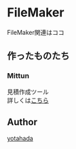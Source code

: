# FileMaker  
FileMaker関連はココ  
## 作ったものたち
### Mittun
見積作成ツール  
詳しくは[こちら](http://nus3.moo.jp/2017/06/11/%E3%80%90filemaker%E3%80%910%E3%81%8B%E3%82%89%E3%82%BD%E3%83%AA%E3%83%A5%E3%83%BC%E3%82%B7%E3%83%A7%E3%83%B3%E3%82%92%E4%BD%9C%E3%81%A3%E3%81%A6%E3%81%BF%E3%81%9F%E3%80%80%EF%BD%9E%E4%BB%95%E6%A7%98/#more-395)  
  
## Author
[yotahada](https://github.com/yota-hada)
